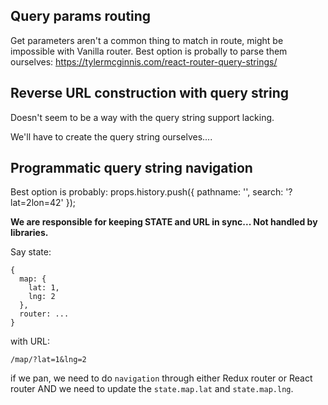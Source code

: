 
## Query params routing 
Get parameters aren't a common thing to match in route, might be impossible with Vanilla router.
Best option is probally to parse them ourselves: https://tylermcginnis.com/react-router-query-strings/

## Reverse URL construction with query string
Doesn't seem to be a way with the query string support lacking.

We'll have to create the query string ourselves....

## Programmatic query string navigation

Best option is probably: 
props.history.push({
  pathname: '',
  search: '?lat=2lon=42'
});

<b>We are responsible for keeping STATE and URL in sync... Not handled by libraries.</b>

Say state:

```
{
  map: {
    lat: 1,
    lng: 2
  },
  router: ...
}
```

with URL:

```
/map/?lat=1&lng=2
```

if we pan, we need to do `navigation` through either Redux router or React router 
AND we need to update the `state.map.lat` and `state.map.lng`.
